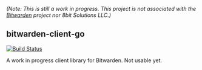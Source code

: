 *(Note: This is still a work in progress.
This project is not associated with the
[Bitwarden](https://bitwarden.com/)
project nor 8bit Solutions LLC.)*

## bitwarden-client-go

[![Build Status](https://travis-ci.org/philhug/bitwarden-client-go.svg?branch=master)](https://travis-ci.org/philhug/bitwarden-client-go)

A work in progress client library for Bitwarden.
Not usable yet.
